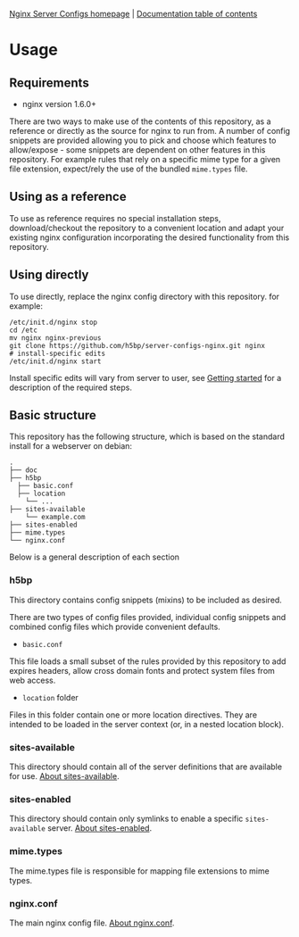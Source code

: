 [Nginx Server Configs homepage](https://github.com/h5bp/server-configs-nginx)
 | [Documentation table of contents](TOC.md)

# Usage

## Requirements

 * nginx version 1.6.0+

There are two ways to make use of the contents of this repository, as a reference
or directly as the source for nginx to run from. A number of config snippets are
provided allowing you to pick and choose which features to allow/expose - some
snippets are dependent on other features in this repository. For example rules that
rely on a specific mime type for a given file extension, expect/rely the use of the
bundled `mime.types` file.

## Using as a reference

To use as reference requires no special installation steps, download/checkout the
repository to a convenient location and adapt your existing nginx configuration
incorporating the desired functionality from this repository.

## Using directly

To use directly, replace the nginx config directory with this repository. for example:

    /etc/init.d/nginx stop
    cd /etc
    mv nginx nginx-previous
    git clone https://github.com/h5bp/server-configs-nginx.git nginx
    # install-specific edits
    /etc/init.d/nginx start

Install specific edits will vary from server to user, see [Getting started](getting-started.md)
for a description of the required steps.

## Basic structure

This repository has the following structure, which is based on the standard install for a
webserver on debian:

```
.
├── doc
├── h5bp
  ├── basic.conf
  ├── location
	└── ...
├── sites-available
	└── example.com
├── sites-enabled
├── mime.types
└── nginx.conf
```

Below is a general description of each section

### h5bp

This directory contains config snippets (mixins) to be included as desired.

There are two types of config files provided, individual config snippets and
combined config files which provide convenient defaults.

* `basic.conf`

This file loads a small subset of the rules provided by this repository to add
expires headers, allow cross domain fonts and protect system files from web
access.

* `location` folder

Files in this folder contain one or more location directives. They are intended
to be loaded in the server context (or, in a nested location block).

### sites-available

This directory should contain all of the server definitions that are available
for use. [About sites-available](sites-available.md).

### sites-enabled

This directory should contain only symlinks to enable a specific `sites-available`
server. [About sites-enabled](sites-enabled.md).

### mime.types

The mime.types file is responsible for mapping file extensions to mime types.

### nginx.conf

The main nginx config file. [About nginx.conf](nginx-conf.md).
